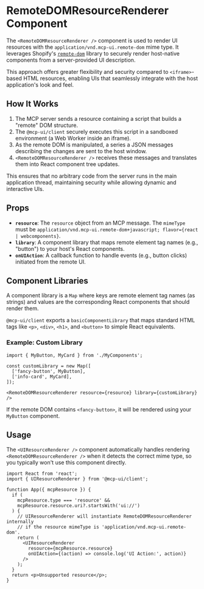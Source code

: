 # RemoteDOMResourceRenderer Component

The `<RemoteDOMResourceRenderer />` component is used to render UI resources with the `application/vnd.mcp-ui.remote-dom` mime type. It leverages Shopify's [`remote-dom`](https://github.com/Shopify/remote-dom) library to securely render host-native components from a server-provided UI description.

This approach offers greater flexibility and security compared to `<iframe>`-based HTML resources, enabling UIs that seamlessly integrate with the host application's look and feel.

## How It Works

1.  The MCP server sends a resource containing a script that builds a "remote" DOM structure.
2.  The `@mcp-ui/client` securely executes this script in a sandboxed environment (a Web Worker inside an iframe).
3.  As the remote DOM is manipulated, a series a JSON messages describing the changes are sent to the host window.
4.  `<RemoteDOMResourceRenderer />` receives these messages and translates them into React component tree updates.

This ensures that no arbitrary code from the server runs in the main application thread, maintaining security while allowing dynamic and interactive UIs.

## Props

-   **`resource`**: The `resource` object from an MCP message. The `mimeType` must be `application/vnd.mcp-ui.remote-dom+javascript; flavor={react | webcomponents}`.
-   **`library`**: A component library that maps remote element tag names (e.g., "button") to your host's React components.
-   **`onUIAction`**: A callback function to handle events (e.g., button clicks) initiated from the remote UI.

## Component Libraries

A component library is a `Map` where keys are remote element tag names (as strings) and values are the corresponding React components that should render them.

`@mcp-ui/client` exports a `basicComponentLibrary` that maps standard HTML tags like `<p>`, `<div>`, `<h1>`, and `<button>` to simple React equivalents.

### Example: Custom Library

```tsx
import { MyButton, MyCard } from './MyComponents';

const customLibrary = new Map([
  ['fancy-button', MyButton],
  ['info-card', MyCard],
]);

<RemoteDOMResourceRenderer resource={resource} library={customLibrary} />
```

If the remote DOM contains `<fancy-button>`, it will be rendered using your `MyButton` component.

## Usage

The `<UIResourceRenderer />` component automatically handles rendering `<RemoteDOMResourceRenderer />` when it detects the correct mime type, so you typically won't use this component directly.

```tsx
import React from 'react';
import { UIResourceRenderer } from '@mcp-ui/client';

function App({ mcpResource }) {
  if (
    mcpResource.type === 'resource' &&
    mcpResource.resource.uri?.startsWith('ui://')
  ) {
    // UIResourceRenderer will instantiate RemoteDOMResourceRenderer internally
    // if the resource mimeType is 'application/vnd.mcp-ui.remote-dom'.
    return (
      <UIResourceRenderer
        resource={mcpResource.resource}
        onUIAction={(action) => console.log('UI Action:', action)}
      />
    );
  }
  return <p>Unsupported resource</p>;
}
``` 